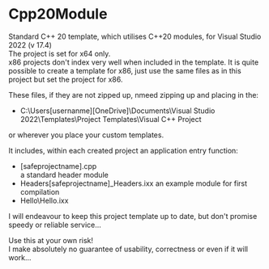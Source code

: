 # Cpp20Module
Standard C++ 20 template, which utilises C++20 modules, for Visual Studio 2022 (v 17.4)  
The project is set for x64 only.  
x86 projects don't index very well when included in the template. It is quite possible to create a template for x86, just use the same files as in this project but set the project for x86.

These files, if they are not zipped up, nmeed zipping up and placing in the:

* C:\Users\[usernanme]\[OneDrive]\Documents\Visual Studio 2022\Templates\Project Templates\Visual C++ Project  

or wherever you place your custom templates.

It includes, within each created project an application entry function: 
- [safeprojectname].cpp  
a standard header module
- Headers\[safeprojectname]_Headers.ixx
an example module for first compilation
- Hello\Hello.ixx

I will endeavour to keep this project template up to date, but don't promise speedy or reliable service... 

Use this at your own risk!  
I make absolutely no guarantee of usability, correctness or even if it will work...
